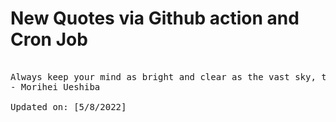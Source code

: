 # New Quotes via Github action and Cron Job

<pre>
<!-- #quote -->
Always keep your mind as bright and clear as the vast sky, the great ocean, and the highest peak, empty of all thoughts. Always keep your body filled with light and heat. Fill yourself with the power of wisdom and enlightenment.
- Morihei Ueshiba

Updated on: [5/8/2022]
<!-- #quoteEnd -->
</pre>
